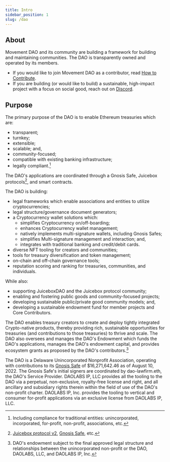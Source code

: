 ```yaml
---
title: Intro
sidebar_position: 1
slug: /dao
---
```


## About

Movement DAO and its community are building a framework for building and maintaining communities. The DAO is transparently owned and operated by its members.

-   If you would like to join Movement DAO as a contributor, read [How to Contribute](contribute).
-   If you are building (or would like to build) a sustainable, high-impact project with a focus on social good, reach out on [Discord](https://discord.gg/movexyz).

## Purpose

The primary purpose of the DAO is to enable Ethereum treasuries which are:

-   transparent;
-   turnkey;
-   extensible;
-   scalable; and,
-   community-focused;
-   compatible with existing banking infrastructure;
-   legally compliant.[^1]

The DAO's applications are coordinated through a Gnosis Safe, Juicebox protocols[^2], and smart contracts.

The DAO is building:

-   legal frameworks which enable associations and entities to utilize cryptocurrencies;
-   legal structure/governance document generators;
-   a Cryptocurrency wallet solutions which:
    -   simplifies Cryptocurrency on/off-boarding;
    -   enhances Cryptocurrency wallet management;
    -   natively implements multi-signature wallets, including Gnosis Safes;
    -   simplifies Multi-signature management and interaction; and,
    -   integrates with traditional banking and credit/debit cards.
-   diverse NFT tooling for creators and communities;
-   tools for treasury diversification and token management;
-   on-chain and off-chain governance tools;
-   reputation scoring and ranking for treasuries, communities, and individuals.

While also:

-   supporting JuiceboxDAO and the Juicebox protocol community;
-   enabling and fostering public goods and community-focused projects;
-   developing sustainable public/private good community models; and,
-   developing a sustainable endowment fund for member projects and Core Contributors.

The DAO enables treasury creators to create and deploy tightly integrated Crypto-native products, thereby providing rich, sustainable opportunities for treasuries (and contributions to those treasuries) to thrive and scale.  The DAO also oversees and manages the DAO's Endowment which funds the DAO's applications, manages the DAO's endowment capital, and provides ecosystem grants as proposed by the DAO's contributors.[^3]

The DAO is a Delaware Unincorporated Nonprofit Association, operating with contributions to its [Gnosis Safe](https://etherscan.io/address/0x143cC0A996De329C1C5723Ee4F15D2a40c1203c6) of $16,271,642.46 as of August 10, 2022. The Gnosis Safe's initial signers are coordinated by dao-lawfirm.eth, the DAO's Service Provider. DAOLABS IP, LLC provides all the tooling to the DAO via a perpetual, non-exclusive, royalty-free license and right, and all ancillary and subsidiary rights therein within the field of use of the DAO's non-profit charter. DAOLABS IP, Inc. provides the tooling to vertical and consumer for-profit applications via an exclusive license from DAOLABS IP, LLC.

[^1]: Including compliance for traditional entities: unincorporated, incorporated, for-profit, non-profit, associations, etc.
[^2]: [Juicebox protocol v2](https://info.juicebox.money/dev/resources/addresses), [Gnosis Safe](https://github.com/safe-global/safe-contracts), etc.
[^3]: DAO's endowment subject to the final approved legal structure and relationships between the unincorporated non-profit or the DAO, DAOLABS, LLC, and DAOLABS IP, Inc.

